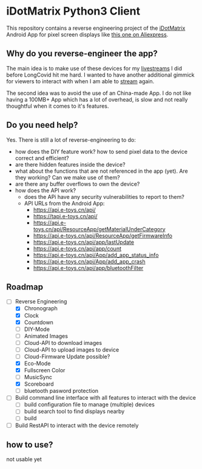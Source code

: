 # iDotMatrix Python3 Client
This repository contains a reverse engineering project of the [iDotMatrix](https://play.google.com/store/apps/details?id=com.tech.idotmatrix&pli=1) Android App for pixel screen displays like [this one on Aliexpress](https://de.aliexpress.com/item/1005006105517779.html).

## Why do you reverse-engineer the app?
The main idea is to make use of these devices for my [livestreams](https://nerdiacs.tv) I did before LongCovid hit me hard. I wanted to have another additional gimmick for viewers to interact with when I am able to [stream](http://nerdiacs.stream) again.

The second idea was to avoid the use of an China-made App. I do not like having a 100MB+ App which has a lot of overhead, is slow and not really thoughtful when it comes to it's features.

## Do you need help?
Yes. There is still a lot of reverse-engineering to do:
- how does the DIY feature work? how to send pixel data to the device correct and efficient?
-  are there hidden features inside the device?
- what about the functions that are not referenced in the app (yet). Are they working? Can we make use of them?
- are there any buffer overflows to own the device?
- how does the API work?
    - does the APi have any security vulnerabilities to report to them?
    - API URLs from the Android App:
        - https://api.e-toys.cn/api/
        - https://tapi.e-toys.cn/api/
        - https://api.e-toys.cn/api/ResourceApp/getMaterialUnderCategory
        - https://api.e-toys.cn/api/ResourceApp/getFirmwareInfo
        - https://api.e-toys.cn/api/app/lastUpdate
        - https://api.e-toys.cn/api/app/count
        - https://api.e-toys.cn/api/App/add_app_status_info
        - https://api.e-toys.cn/api/App/add_app_crash
        - https://api.e-toys.cn/api/app/bluetoothFilter

## Roadmap
* [ ] Reverse Engineering
    * [X] Chronograph
    * [X] Clock
    * [X] Countdown
    * [ ] DIY-Mode
    * [ ] Animated Images
    * [ ] Cloud-API to download images
    * [ ] Cloud-API to upload images to device
    * [ ] Cloud-Firmware Update possible?
    * [X] Eco-Mode
    * [X] Fullscreen Color
    * [ ] MusicSync
    * [X] Scoreboard
    * [ ] bluetooth pasword protection
* [ ] Build command line interface with all features to interact with the device
    * [ ] build configuration file to manage (multiple) devices
    * [ ] build search tool to find displays nearby
    * [ ] build 
* [ ] Build RestAPI to interact with the device remotely

## how to use?
not usable yet